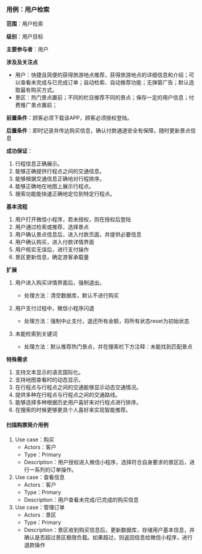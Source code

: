 
### 用例：用户检索

**范围**：用户检索

**级别**：用户目标

**主要参与者**：用户

**涉及及关注点**

- 用户：快捷且简便的获得旅游地点推荐，获得旅游地点的详细信息和介绍；可以查看未完成与已完成订单；自动检索、自动推荐功能；无弹窗广告；默认选取最有购买方式。
- 景区：热门景点置前；不同的栏目推荐不同的景点；保存一定的用户信息；付费推广景点置前；

**前置条件**：顾客必须下载该APP，顾客必须授权登陆。

**后置条件**：即时记录并传达购买信息，确认付款通道安全有保障，随时更新景点信息

**成功保证**：

1. 行程信息正确展示。  
2. 能够正确提供行程点之间的交通信息。
3. 能够根据交通信息正确地对行程排序。
4. 能够正确地在地图上展示行程点。
5. 搜索功能能快速正确地定位到特定行程点。

**基本流程**
1. 用户打开微信小程序，若未授权，则在授权后登陆
2. 用户通过检索或推荐，选择景点
3. 用户确认景点信息后，进入付款页面，并提供必要信息
4. 用户确认购买，进入付款详情界面
5. 用户核实无误后，进行支付操作
6. 景区更新信息，确定游客承载量

**扩展**

1. 用户进入购买详情界面后，强制退出。

    - 处理方法：清空数据库，默认不进行购买

2. 用户支付过程中，微信小程序闪退

    - 处理方法：强制中止支付，退还所有金额，将所有状态reset为初始状态

3. 未能检索到关键词
    - 处理方法：默认推荐热门景点，并在搜索栏下方注释：未能找到匹配景点
    
**特殊需求**

1. 支持文本显示的语言国际化。
2. 支持地图查看时的动态显示。
3. 在行程点与行程点之间的交通能够显示动态交通情况。
4. 提供多种在行程点与行程点之间的交通路线。
5. 能够选择多种根据历史用户喜好来对行程点进行排序。
6. 在搜索的时候更够更具个人喜好来实现智能推荐。

#### 扫描购票简介用例

 1. Use case：购买
    - Actors：客户
    - Type：Primary
    -  Description：用户授权进入微信小程序，选择符合自身要求的景区后，进行一系列的订单操作。
 2. Use case：查看信息
    - Actors：客户
    -  Type：Primary
    - Description：用户查看未完成/已完成的购买信息
 3. Use case：管理订单
    - Actors：景区
    - Type：Primary
    - Description：景区收到购买信息后，更新数据库，存储用户基本信息，并确认是否超过景区极限负载。如果超过，则返回信息给微信小程序，进行退款操作
